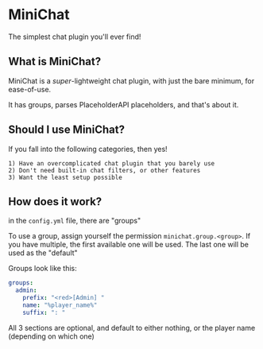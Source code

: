 # MiniChat
The simplest chat plugin you'll ever find!

## What is MiniChat?
MiniChat is a *super*-lightweight chat plugin, with just the bare minimum, for ease-of-use.

It has groups, parses PlaceholderAPI placeholders, and that's about it.

## Should I use MiniChat?
If you fall into the following categories, then yes!

```
1) Have an overcomplicated chat plugin that you barely use
2) Don't need built-in chat filters, or other features
3) Want the least setup possible
```

## How does it work?
in the `config.yml` file, there are "groups"

To use a group, assign yourself the permission `minichat.group.<group>`. If you have multiple, the first available one will be used. The last one will be used as the "default"

Groups look like this:
```yaml
groups:
  admin:
    prefix: "<red>[Admin] "
    name: "%player_name%"
    suffix: ": "
```
All 3 sections are optional, and default to either nothing, or the player name (depending on which one)
